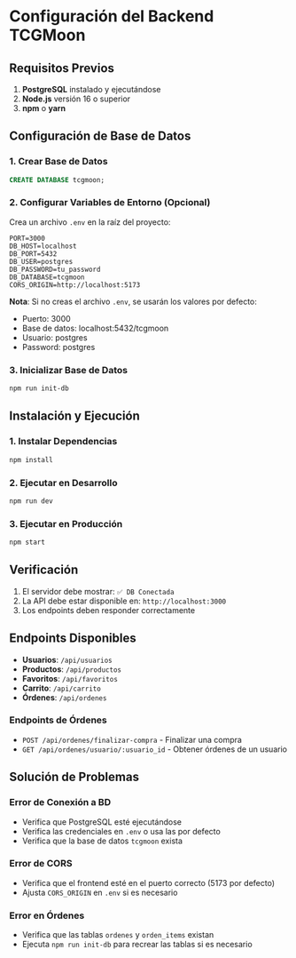 # Configuración del Backend TCGMoon

## Requisitos Previos

1. **PostgreSQL** instalado y ejecutándose
2. **Node.js** versión 16 o superior
3. **npm** o **yarn**

## Configuración de Base de Datos

### 1. Crear Base de Datos
```sql
CREATE DATABASE tcgmoon;
```

### 2. Configurar Variables de Entorno (Opcional)
Crea un archivo `.env` en la raíz del proyecto:

```env
PORT=3000
DB_HOST=localhost
DB_PORT=5432
DB_USER=postgres
DB_PASSWORD=tu_password
DB_DATABASE=tcgmoon
CORS_ORIGIN=http://localhost:5173
```

**Nota**: Si no creas el archivo `.env`, se usarán los valores por defecto:
- Puerto: 3000
- Base de datos: localhost:5432/tcgmoon
- Usuario: postgres
- Password: postgres

### 3. Inicializar Base de Datos
```bash
npm run init-db
```

## Instalación y Ejecución

### 1. Instalar Dependencias
```bash
npm install
```

### 2. Ejecutar en Desarrollo
```bash
npm run dev
```

### 3. Ejecutar en Producción
```bash
npm start
```

## Verificación

1. El servidor debe mostrar: `✅ DB Conectada`
2. La API debe estar disponible en: `http://localhost:3000`
3. Los endpoints deben responder correctamente

## Endpoints Disponibles

- **Usuarios**: `/api/usuarios`
- **Productos**: `/api/productos`
- **Favoritos**: `/api/favoritos`
- **Carrito**: `/api/carrito`
- **Órdenes**: `/api/ordenes`

### Endpoints de Órdenes

- `POST /api/ordenes/finalizar-compra` - Finalizar una compra
- `GET /api/ordenes/usuario/:usuario_id` - Obtener órdenes de un usuario

## Solución de Problemas

### Error de Conexión a BD
- Verifica que PostgreSQL esté ejecutándose
- Verifica las credenciales en `.env` o usa las por defecto
- Verifica que la base de datos `tcgmoon` exista

### Error de CORS
- Verifica que el frontend esté en el puerto correcto (5173 por defecto)
- Ajusta `CORS_ORIGIN` en `.env` si es necesario

### Error en Órdenes
- Verifica que las tablas `ordenes` y `orden_items` existan
- Ejecuta `npm run init-db` para recrear las tablas si es necesario
